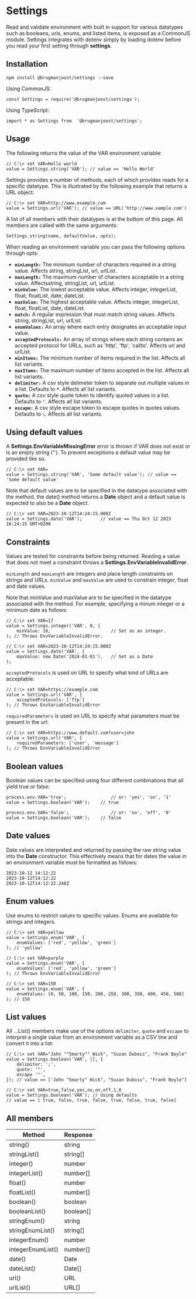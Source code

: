﻿# Settings

Read and validate environment with built in support for various datatypes such as booleans, urls, enums, and listed items, is exposed as a CommonJS module. Settings integrates with dotenv simply by loading dotenv before you read your first setting through **settings**.

## Installation

    npm install @brugmanjoost/settings --save

Using CommonJS:

    const Settings = require('@brugmanjoost/settings');
    
Using TypeScript:

    import * as Settings from  '@brugmanjoost/settings';


## Usage
The following returns the value of the VAR environment variable:

    // C:\> set VAR=Hello world
    value = Settings.string('VAR'); // value == 'Hello World'

Settings provides a number of methods, each of which provides reads for a specific datatype. This is illustrated by the following example that returns a URL object:

    // C:\> set VAR=http://www.example.com
    value = Settings.url('VAR'); // value == URL('http://www.xample.com')


A list of all members with their datatypes is at the bottom of this page. All members are called with the same arguments:

    Settings.string(name, defaultValue, opts);

When reading an environment variable you can pass the following options through opts:

 - **`minLength:`** The minimum number of characters required in a string value. Affects string, stringList, url, urlList.
 - **`maxLength:`** The maximum number of characters acceptable in a string value. Affectsstring, stringList, url, urlList.
 - **`minValue:`** The lowest acceptable value. Affects integer, integerList, float, floatList, date, dateList.
 - **`maxValue:`** The highest acceptable value. Affects integer, integerList, float, floatList, date, dateList.
 - **`match:`** A regular expression that must match string values. Affects string, stringList, url, urlList.
 - **`enumValues:`** An array where each entry designates an acceptable input value.
 - **`acceptedProtocols:`** An array of strings where each string contains an accepted protocol for URLs, such as 'http', 'ftp', 'callto'. Affects url and urlList.
 - **`minItems:`** The minimum number of items required in the list. Affects all list variants.
 - **`maxItems:`** The maximum number of items accepted in the list. Affects all list variants.
 - **`delimiter:`** A csv style delimeter token to separate out multiple values in a list. Defaults to **`*`**. Affects all list variants.
 - **`quote:`** A csv style quote token to identify quoted values in a list. Defaults to `"`. Affects all list variants.
 - **`escape:`** A csv style escape token to escape quotes in quotes values. Defaults to `\`. Affects all list variants.

## Using default values
A **Settings.EnvVariableMissingError** error is thrown if VAR does not exist or is an empty string (''). To prevent exceptions a default value may be provided like so.

    // C:\> set VAR=
    value = Settings.string('VAR', 'Some default value'); // value == 'Some default value'

Note that default values are to be specified in the datatype associated with the method. the date() method returns a **Date** object and a default value is expected to also be a **Date** object.

	// C:\> set VAR=2023-10-12T14:24:15.000Z
    value = Settings.date('VAR');		// value == Thu Oct 12 2023 16:24:15 GMT+0200

## Constraints
Values are tested for constraints before being returned. Reading a value that does not meet a constraint throws a **Settings.EnvVariableInvalidError**.

`minLength` and `maxLength` are integers and place length constraints on strings and URLs. `minValue` and `maxValue` are used to constrain integer, float and date values.

Note that minValue and maxValue  are to be specified in the datatype associated with the method. For example, specifying a minum integer or a minimum date as follows:

	// C:\> set VAR=17
    value = Settings.integer('VAR', 0, {
	    minValue: 18,						// Set as an integer.
    ); // Throws EnvVariableInvalidError.
    
    // C:\> set VAR=2023-10-12T14:24:15.000Z
    value = Settings.date('VAR', {
	    maxValue: new Date('2024-01-01'),	// Set as a Date
    );
    
`acceptedProtocols` is used on URL to specify what kind of URLs are acceptable:

    // C:\> set VAR=https://example.com
    value = Settings.url('VAR', {
        acceptedProtocols: ['ftp']
    ); // Throws EnvVariableInvalidError

`requiredParameters` is used on URL to specify what parameters must be present in the url:

    // C:\> set VAR=https://www.default.com?user=john
    value = Settings.url('VAR', {
        requiredParameters: ['user', 'message']
    ); // Throws EnvVariableInvalidError

## Boolean values
Boolean values can be specified using four different combinations that all yield true or false:

    process.env.VAR='true';					// or: 'yes', 'on', '1'
    value = Settings.boolean('VAR');	// true

    process.env.VAR='false';				// or: 'no', 'off', '0'
    value = Settings.boolean('VAR');	// false

## Date values
Date values are interpreted and returned by passing the raw string value into the **Date** constructor. This effectively means that for dates the value in an environment variable must be formatted as follows:

    2023-10-12 14:12:22
    2023-10-12T14:12:22
    2023-10-12T14:12:22.248Z

## Enum values
Use enums to restrict values to specific values. Enums are available for strings and integers.

    // C:\> set VAR=yellow
    value = Settings.enum('VAR', {
        enumValues: ['red', 'yellow', 'green']
    ); // 'yellow'

    // C:\> set VAR=purple
    value = Settings.enum('VAR', {
        enumValues: ['red', 'yellow', 'green']
    ); // Throws EnvVariableInvalidError
    
    // C:\> set VAR=150
    value = Settings.enum('VAR', {
        enumValues: [0, 50, 100, 150, 200, 250, 300, 350, 400, 450, 500]
    ); // 150


## List values
All ...List() members make use of the options `delimiter`, `quote` and `escape` to interpret a single value from an environment variable as a CSV line and convert it into a list:

    // C:\> set VAR="John ""Smarty"" Wick", "Suzan Dubois", "Frank Boyle"
    value = Settings.boolean('VAR', [], {
		delimiter: ';',
		quote: '"',
		escape '"',
	});	// value == ['John "Smarty" Wick", "Suzan Dubois", "Frank Boyle"]
	
	// C:\> set VAR=true,false,yes,no,on,off,1,0
	value = Settings.boolean('VAR'); // Using defaults
	// value == [ true, false, true, false, true, false, true, false]


## All members

| Method            | Response  |
|-------------------|-----------|
| string()     		| string 	|
| stringList() 		| string[]	|
| integer() 		| number 	|
| integerList() 	| number[]  |
| float() 			| number  	|
| floatList() 		| number[]  |
| boolean() 		| boolean  	|
| booleanList() 	| boolean[] |
| stringEnum() 		| string  	|
| stringEnumList() 	| string[]  |
| integerEnum() 	| number  	|
| integerEnumList() | number[]  |
| date() 			| Date  	|
| dateList()		| Date[]  	|
| url()				| URL  		|
| urlList() 		| URL[]  	|







